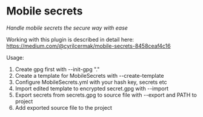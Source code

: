 # Mobile secrets
*Handle mobile secrets the secure way with ease*

Working with this plugin is described in detail here: https://medium.com/@cyrilcermak/mobile-secrets-8458ceaf4c16

Usage:<br/>
1) Create gpg first with --init-gpg "."<br/>
2) Create a template for MobileSecrets with --create-template<br/>
3) Configure MobileSecrets.yml with your hash key, secrets etc<br/>
4) Import edited template to encrypted secret.gpg with --import<br/>
5) Export secrets from secrets.gpg to source file with --export and PATH to project<br/>
6) Add exported source file to the project<br/>
